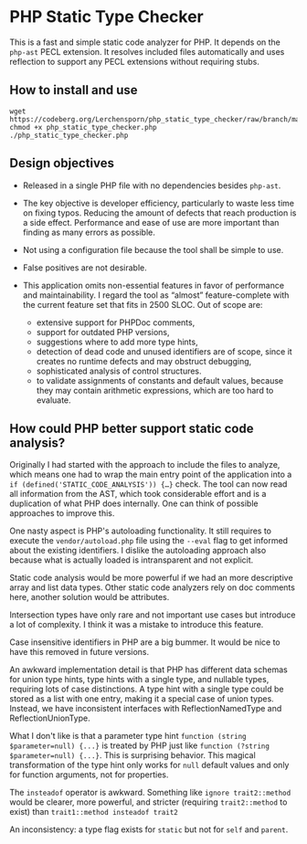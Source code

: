 # PHP Static Type Checker

This is a fast and simple static code analyzer for PHP. It depends on the `php-ast` PECL extension.
It resolves included files automatically and uses reflection to support any PECL extensions without
requiring stubs.

## How to install and use

```
wget https://codeberg.org/Lerchensporn/php_static_type_checker/raw/branch/master/php_static_type_checker.php
chmod +x php_static_type_checker.php
./php_static_type_checker.php
```

## Design objectives

- Released in a single PHP file with no dependencies besides `php-ast`.

- The key objective is developer efficiency, particularly to waste less time on fixing typos.
  Reducing the amount of defects that reach production is a side effect. Performance and ease of
  use are more important than finding as many errors as possible.

- Not using a configuration file because the tool shall be simple to use.

- False positives are not desirable.

- This application omits non-essential features in favor of performance and maintainability.
  I regard the tool as “almost” feature-complete with the current feature set that fits in 2500 SLOC.
  Out of scope are:
   - extensive support for PHPDoc comments,
   - support for outdated PHP versions,
   - suggestions where to add more type hints,
   - detection of dead code and unused identifiers are of scope, since it creates no runtime
     defects and may obstruct debugging,
   - sophisticated analysis of control structures.
   - to validate assignments of constants and default values, because they may contain arithmetic
     expressions, which are too hard to evaluate.

## How could PHP better support static code analysis?

Originally I had started with the approach to include the files to analyze, which means one had
to wrap the main entry point of the application into a `if (defined('STATIC_CODE_ANALYSIS')) {…}` check.
The tool can now read all information from the AST, which took considerable effort and is a
duplication of what PHP does internally. One can think of possible approaches to improve this.

One nasty aspect is PHP's autoloading functionality. It still requires to execute the
`vendor/autoload.php` file using the `--eval` flag to get informed about the existing identifiers.
I dislike the autoloading approach also because what is actually loaded is intransparent and not
explicit.

Static code analysis would be more powerful if we had an more descriptive array and list data
types. Other static code analyzers rely on doc comments here, another solution would be attributes.

Intersection types have only rare and not important use cases but introduce a lot of complexity. I
think it was a mistake to introduce this feature.

Case insensitive identifiers in PHP are a big bummer. It would be nice to have this removed in
future versions.

An awkward implementation detail is that PHP has different data schemas for union type hints,
type hints with a single type, and nullable types, requiring lots of case distinctions. A type hint
with a single type could be stored as a list with one entry, making it a special case of union
types. Instead, we have inconsistent interfaces with ReflectionNamedType and ReflectionUnionType.

What I don't like is that a parameter type hint `function (string $parameter=null) {...}` is
treated by PHP just like `function (?string $parameter=null) {...}`. This is surprising behavior.
This magical transformation of the type hint only works for `null` default values and only for
function arguments, not for properties.

The `insteadof` operator is awkward. Something like `ignore trait2::method` would be clearer, more
powerful, and stricter (requiring `trait2::method` to exist) than `trait1::method insteadof trait2` 

An inconsistency: a type flag exists for `static` but not for `self` and `parent`.
